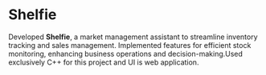 # Shelfie
Developed **Shelfie**, a market management assistant to streamline inventory tracking and sales management. Implemented features for efficient stock monitoring, enhancing business operations and decision-making.Used exclusively C++ for this project and UI is web application.

